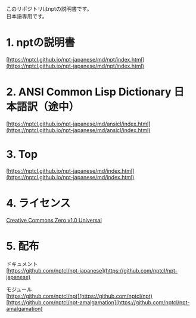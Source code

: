 このリポジトリはnptの説明書です。  
日本語専用です。


# 1. nptの説明書

[https://nptcl.github.io/npt-japanese/md/npt/index.html](https://nptcl.github.io/npt-japanese/md/npt/index.html)


# 2. ANSI Common Lisp Dictionary 日本語訳（途中）

[https://nptcl.github.io/npt-japanese/md/ansicl/index.html](https://nptcl.github.io/npt-japanese/md/ansicl/index.html)


# 3. Top

[https://nptcl.github.io/npt-japanese/md/index.html](https://nptcl.github.io/npt-japanese/md/index.html)


# 4. ライセンス

[Creative Commons Zero v1.0 Universal](LICENSE)


# 5. 配布

ドキュメント  
[https://github.com/nptcl/npt-japanese](https://github.com/nptcl/npt-japanese)

モジュール  
[https://github.com/nptcl/npt](https://github.com/nptcl/npt)  
[https://github.com/nptcl/npt-amalgamation](https://github.com/nptcl/npt-amalgamation)

